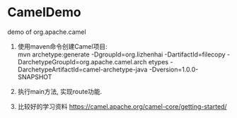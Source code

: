 # CamelDemo
demo of org.apache.camel


1. 使用maven命令创建Camel项目:  
mvn  archetype:generate -DgroupId=org.lizhenhai -DartifactId=filecopy -DarchetypeGroupId=org.apache.camel.arch
etypes -DarchetypeArtifactId=camel-archetype-java -Dversion=1.0.0-SNAPSHOT

2. 执行main方法, 实现route功能.

3. 比较好的学习资料 https://camel.apache.org/camel-core/getting-started/
